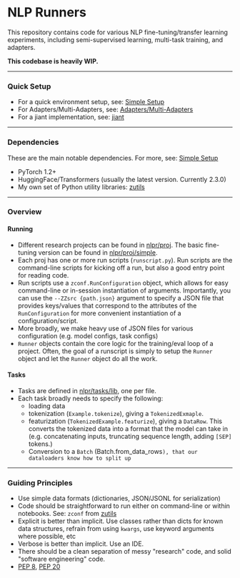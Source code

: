 # NLP Runners

This repository contains code for various NLP fine-tuning/transfer learning experiments, including semi-supervised learning, multi-task training, and adapters. 

**This codebase is heavily WIP.**

---- 

### Quick Setup

* For a quick environment setup, see: [Simple Setup](packaging/simple_setup.md)
* For Adapters/Multi-Adapters, see: [Adapters/Multi-Adapters](packaging/adapters/README.md)
* For a jiant implementation, see: [jiant](packaging/jiant/README.md)

----

### Dependencies

These are the main notable dependencies. For more, see: [Simple Setup](packaging/simple_setup.md)

* PyTorch 1.2+
* HuggingFace/Transformers (usually the latest version. Currently 2.3.0)
* My own set of Python utility libraries: [zutils](https://github.com/zphang/zutils)

----

### Overview

#### Running

* Different research projects can be found in [nlpr/proj](nlpr/proj). The basic fine-tuning version can be found in [nlpr/proj/simple](nlpr/proj/simple).
* Each proj has one or more run scripts (`runscript.py`). Run scripts are the command-line scripts for kicking off a run, but also a good entry point for reading code.
* Run scripts use a `zconf.RunConfiguration` object, which allows for easy command-line or in-session instantiation of arguments. Importantly, you can use the `--ZZsrc {path.json}` argument to specify a JSON file that provides keys/values that correspond to the attributes of the `RunConfiguration` for more convenient instantiation of a configuration/script.
* More broadly, we make heavy use of JSON files for various configuration (e.g. model configs, task configs)
* `Runner` objects contain the core logic for the training/eval loop of a project. Often, the goal of a runscript is simply to setup the `Runner` object and let the `Runner` object do all the work.

#### Tasks

* Tasks are defined in [nlpr/tasks/lib](nlpr/tasks/lib), one per file.
* Each task broadly needs to specify the following: 
    * loading data
    * tokenization (`Example.tokenize`), giving a `TokenizedExmaple`. 
    * featurization (`TokenizedExample.featurize`), giving a `DataRow`. This converts the tokenized data into a format that the model can take in (e.g. concatenating inputs, truncating sequence length, adding `[SEP]` tokens.)
    * Conversion to a `Batch` (Batch.from_data_rows`), that our dataloaders know how to split up ` 

----

### Guiding Principles

* Use simple data formats (dictionaries, JSON/JSONL for serialization)
* Code should be straightforward to run either on command-line or within notebooks. See: `zconf` from [zutils](https://github.com/zphang/zutils)
* Explicit is better than implicit. Use classes rather than dicts for known data structures, refrain from using `kwargs`, use keyword arguments where possible, etc
* Verbose is better than implicit. Use an IDE.
* There should be a clean separation of messy "research" code, and solid "software engineering" code.
* [PEP 8](https://www.python.org/dev/peps/pep-0008/), [PEP 20](https://www.python.org/dev/peps/pep-0020/) 
